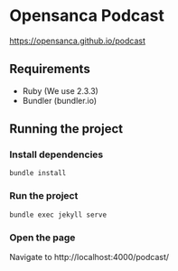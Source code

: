 # Opensanca Podcast

https://opensanca.github.io/podcast

## Requirements
- Ruby (We use 2.3.3)
- Bundler (bundler.io)

## Running the project

### Install dependencies
```
bundle install
```

### Run the project

```
bundle exec jekyll serve
```

### Open the page

Navigate to http://localhost:4000/podcast/
